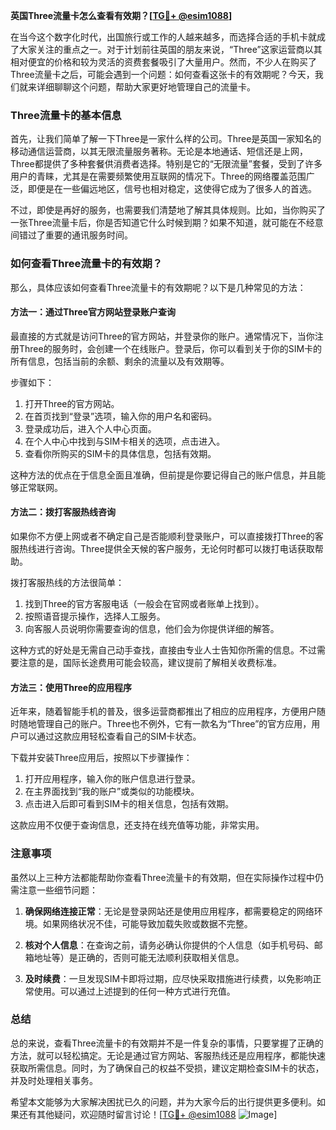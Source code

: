 **英国Three流量卡怎么查看有效期？[[TG💪+ @esim1088](https://t.me/s/esim1088)]**

在当今这个数字化时代，出国旅行或工作的人越来越多，而选择合适的手机卡就成了大家关注的重点之一。对于计划前往英国的朋友来说，“Three”这家运营商以其相对便宜的价格和较为灵活的资费套餐吸引了大量用户。然而，不少人在购买了Three流量卡之后，可能会遇到一个问题：如何查看这张卡的有效期呢？今天，我们就来详细聊聊这个问题，帮助大家更好地管理自己的流量卡。

### Three流量卡的基本信息

首先，让我们简单了解一下Three是一家什么样的公司。Three是英国一家知名的移动通信运营商，以其无限流量服务著称。无论是本地通话、短信还是上网，Three都提供了多种套餐供消费者选择。特别是它的“无限流量”套餐，受到了许多用户的青睐，尤其是在需要频繁使用互联网的情况下。Three的网络覆盖范围广泛，即便是在一些偏远地区，信号也相对稳定，这使得它成为了很多人的首选。

不过，即使是再好的服务，也需要我们清楚地了解其具体规则。比如，当你购买了一张Three流量卡后，你是否知道它什么时候到期？如果不知道，就可能在不经意间错过了重要的通讯服务时间。

### 如何查看Three流量卡的有效期？

那么，具体应该如何查看Three流量卡的有效期呢？以下是几种常见的方法：

#### 方法一：通过Three官方网站登录账户查询

最直接的方式就是访问Three的官方网站，并登录你的账户。通常情况下，当你注册Three的服务时，会创建一个在线账户。登录后，你可以看到关于你的SIM卡的所有信息，包括当前的余额、剩余的流量以及有效期等。

步骤如下：
1. 打开Three的官方网站。
2. 在首页找到“登录”选项，输入你的用户名和密码。
3. 登录成功后，进入个人中心页面。
4. 在个人中心中找到与SIM卡相关的选项，点击进入。
5. 查看你所购买的SIM卡的具体信息，包括有效期。

这种方法的优点在于信息全面且准确，但前提是你要记得自己的账户信息，并且能够正常联网。

#### 方法二：拨打客服热线咨询

如果你不方便上网或者不确定自己是否能顺利登录账户，可以直接拨打Three的客服热线进行咨询。Three提供全天候的客户服务，无论何时都可以拨打电话获取帮助。

拨打客服热线的方法很简单：
1. 找到Three的官方客服电话（一般会在官网或者账单上找到）。
2. 按照语音提示操作，选择人工服务。
3. 向客服人员说明你需要查询的信息，他们会为你提供详细的解答。

这种方式的好处是无需自己动手查找，直接由专业人士告知你所需的信息。不过需要注意的是，国际长途费用可能会较高，建议提前了解相关收费标准。

#### 方法三：使用Three的应用程序

近年来，随着智能手机的普及，很多运营商都推出了相应的应用程序，方便用户随时随地管理自己的账户。Three也不例外，它有一款名为“Three”的官方应用，用户可以通过这款应用轻松查看自己的SIM卡状态。

下载并安装Three应用后，按照以下步骤操作：
1. 打开应用程序，输入你的账户信息进行登录。
2. 在主界面找到“我的账户”或类似的功能模块。
3. 点击进入后即可看到SIM卡的相关信息，包括有效期。

这款应用不仅便于查询信息，还支持在线充值等功能，非常实用。

### 注意事项

虽然以上三种方法都能帮助你查看Three流量卡的有效期，但在实际操作过程中仍需注意一些细节问题：

1. **确保网络连接正常**：无论是登录网站还是使用应用程序，都需要稳定的网络环境。如果网络状况不佳，可能导致加载失败或数据不完整。
   
2. **核对个人信息**：在查询之前，请务必确认你提供的个人信息（如手机号码、邮箱地址等）是正确的，否则可能无法顺利获取相关信息。

3. **及时续费**：一旦发现SIM卡即将过期，应尽快采取措施进行续费，以免影响正常使用。可以通过上述提到的任何一种方式进行充值。

### 总结

总的来说，查看Three流量卡的有效期并不是一件复杂的事情，只要掌握了正确的方法，就可以轻松搞定。无论是通过官方网站、客服热线还是应用程序，都能快速获取所需信息。同时，为了确保自己的权益不受损，建议定期检查SIM卡的状态，并及时处理相关事务。

希望本文能够为大家解决困扰已久的问题，并为大家今后的出行提供更多便利。如果还有其他疑问，欢迎随时留言讨论！[[TG💪+ @esim1088](https://t.me/s/esim1088) ![Image](https://i.postimg.cc/4NQfJmqS/Snipaste-2025-05-13-00-14-12.png)]